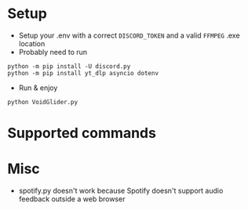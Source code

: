 # Setup

* Setup your .env with a correct `DISCORD_TOKEN` and a valid `FFMPEG` .exe location
* Probably need to run 
```shell
python -m pip install -U discord.py
python -m pip install yt_dlp asyncio dotenv
```
* Run & enjoy
```shell
python VoidGlider.py
```

# Supported commands

# Misc

* spotify.py doesn't work because Spotify doesn't support audio feedback outside a web browser
